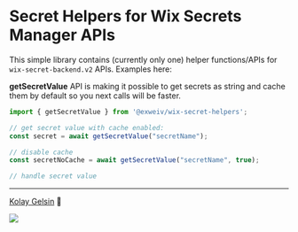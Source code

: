 # Secret Helpers for Wix Secrets Manager APIs

This simple library contains (currently only one) helper functions/APIs for `wix-secret-backend.v2` APIs. Examples here:

**getSecretValue** API is making it possible to get secrets as string and cache them by default so you next calls will be faster.

```js
import { getSecretValue } from '@exweiv/wix-secret-helpers';

// get secret value with cache enabled:
const secret = await getSecretValue("secretName");

// disable cache
const secretNoCache = await getSecretValue("secretName", true);

// handle secret value
```

---

[Kolay Gelsin](https://medium.com/the-optimists-daily/kolay-gelsin-a-turkish-expression-we-should-all-know-and-use-83fc1207ae5d) 💜

<img src="https://static.wixstatic.com/media/510eca_399a582544de4cb2b958ce934578097f~mv2.png">